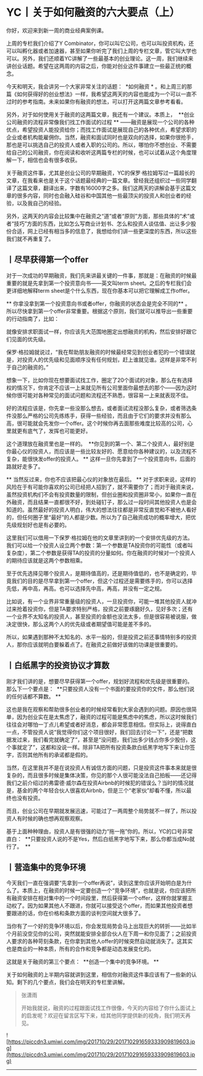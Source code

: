 # YC丨关于如何融资的六大要点（上）

你好，欢迎来到新一周的商业经典案例课。

上周的专栏我们介绍了Y Combinator，你可以叫它公司，也可以叫投资机构，还可以叫孵化器或者加速器，甚至如果你听完了我们上周的专栏文章，管它叫大学也可以。另外，我们还顺着YC讲解了一些最基本的创业理论。这一周，我们继续来讲创业话题。希望在这两周的内容之后，你能对创业这件事建立一些最正统的概念。

今天和明天，我会讲另一个大家非常关注的话题：  *如何融资 * 。和上周三的那篇《如何获得好的创业想法》一样，我希望这两天的内容也能成为一个可以一直不过时的参考指南。未来如果你有融资的想法，可以打开这两篇文章参考看看。

另外，对于如何使用关于融资的这两篇文章，我还有一个建议。本质上，  **创业公司融资的流程非常像我们找工作面试的过程 ** ——融资是展现一个公司的各种优点，希望投资人能投资给你；而找工作面试是展现自己的各种优点，希望求职的企业或者机构能雇佣你。当然，融资和面试同时也是双向的选择，如果你很抢手，那也是可以挑选自己的投资人或者入职的公司的。所以，哪怕你不想创业、不需要给自己的公司融资，你在阅读和收听这两篇专栏的时候，也可以试着从这个角度理解一下，相信也会有很多收获。

关于融资这件事，尤其是创业公司的早期融资，YC的保罗·格拉姆写过一篇超长的文章，在我看来也是关于这个话题最经典的一篇文章。曾经我还组织过一些同学翻译了这篇文章，翻译出来，字数有16000字之多。我们这两天的讲解会基于这篇文章的很多内容，同时也会融入硅谷和中国其他一些最顶尖的投资人和创业者的经验，以及我自己的经验。

另外，这两天的内容会比较集中在融资之“道”或者“原则”方面，那些具体的“术”或者“技巧”方面的东西，比如怎么写商业计划书、怎么和投资人谈估值、出让多少股份合适，网上已经有相当多的信息了，我想给你们讲一些更深度的东西，所以这些我们就不再重复了。 

## 丨尽早获得第一个offer

对于一次成功的早期融资，我们先来讲最关键的一件事，那就是：在融资的时候最重要的就是先拿到第一个投资意向书——英文叫term sheet。之后的专栏我们会更详细地解释term sheet是个什么东西，现在你基本可以把它理解成工作offer。

 ** 你拿没拿到第一个投资意向书或者offer，你融资的状态会是完全不同的** 。 所以尽快拿到第一个offer非常重要。根据这个原则，我们就可以推导出一些重要的行动指南了，比如：

就像安排求职面试一样，你应该先大范围地圈定出想融资的机构，然后安排好跟它们见面的优先级。

保罗·格拉姆就说过，“我在帮助朋友融资的时候最经常见到创业者犯的一个错误就是，对投资人的优先级和见面顺序没有任何规划，赶上谁就见谁。这样是非常不利于自己的融资的。”

想象一下，比如你现在想要面试找工作，圈定了20个面试的对象，那么在有选择权的情况下，你肯定不应该一上来就见所有公司里面你最想去的那个——因为这时候你很可能对各种常见的面试问题和流程还不熟悉，很容易一上来就表现不佳。

好的流程应该是，你先拿一些没那么想去，或者面试流程没那么复杂，或者筛选条件没那么严格的公司先练练手，获得一些经验，而且由于它们的要求并没有那么高，很可能就会先发你一个offer。这个时候你再去面那些难度比较高的公司，心里就更有底气了，发挥也可能更好。

这个道理放在融资里也是一样的。  **你见到的第一个、第二个投资人，最好别是你最心仪的投资人，而应该是一些比较友好的、愿意给你各种建议的，以及流程不复杂，能很快发offer的投资人。 ** 这样一旦你先拿到了一个投资意向书，后面的路就好走多了。

 ** 当然反过来，你也不应该把最心仪的对象放在最后。 ** 对于求职来说，这样的风险在于有可能你喜欢的公司已经把人招到了，就不需要你了；而对于融资来说，虽然投资机构们不会有投资数量的限制，但创业圈和投资圈非常小，如果你一直在外融资，而且结果一直都很不好，到处碰钉子，那么过一段时间其他投资人也是会知道的。虽然最好的投资人明白，伟大的想法往往都是非常反直觉和不被他人看好的，但任何圈子里“最好”的人都是少数。所以为了自己融资成功的概率增大，把优先级规划好也是有必要的。

这里我们可以借用一下保罗·格拉姆在他的文章里讲到的一个安排优先级的方法。我们可以给一个投资人设立两个参数：第一个参数是TA投资你的可能性（或者叫复杂度），第二个参数是获得TA的投资的分量如何。你在融资的时候对一个投资人的期待应该就是这两个参数相乘。

至于优先选择见哪个投资人，是期待值高的，还是期待值低的，也不是确定的，毕竟我们的目的是尽早拿到第一个offer，但这个过程还是需要练手的，你可以选择先低，再中高，再高。也可以选择先中高，再高，并没有一定之规。

比如说，有一个业界非常重量级的投资人，一旦投资你，可能一堆其他投资人就冲过来抢着投资你，但是TA要求特别严格，投资之前要琢磨好久，见好多次；还有一个业界不太知名的投资人，甚至投资的金额也没法太多，但是很容易被说服，做决定很快，那么这两个人的优先级或者期望值可能是差不多的。

所以，如果遇到那种不太知名的、水平一般的，但是投资之前还事情特别多的投资人，那你应该就明白要躲着点了。在融资之前做好该做的功课是很重要的。 

## 丨白纸黑字的投资协议才算数

刚才我们讲的是，想要尽早获得第一个offer，规划好流程和优先级是很重要的。那么下一个要点是：  **只要投资人没有一个书面的要投资你的文件，那么他们说的任何话都不算数。 **

这也是我在观察和帮助很多创业者的时候经常看到大家会遇到的问题。原因也很简单，因为创业实在是太焦虑了，融资的过程可能是焦虑中的焦虑，所以这时候我们往往会对哪怕一丁点儿希望或者好消息，都会非常愿意相信。但实际上，说得直白一点，不管投资人说“我觉得你们这个项目很好，我们回去讨论一下”，还是“把数据发过来，我们看完就确定了”，甚至是“没问题，我们出多少钱占你多少股份，这个事就定了”，这都和没说一样。除非TA把所有投资条款白纸黑字地写下来让你签字，否则其他所有的承诺都是假的。

当然，在这里我并不是在说投资人有诚信方面的问题，只是投资这件事本来就是很复杂的，而且很多时候是集体决策，你见的那个人很可能没法自己拍板——还记得我们之前介绍过的弗雷德·威尔森在投资Airbnb的时候犯的错误么？当时的情况就是，基金的两个年轻合伙人很喜欢Airbnb，但是三个“老家伙”却看不懂，所以最终也没有投资。

而且，创业公司在早期就发展迅速，可能过了一两周整个局势就不一样了，所以投资人有时候的确也想再观察观察。

基于上面种种理由，投资人是有很强的动力“拖一拖”你的。所以，YC的口号非常直白：  **只要投资人说的不是Yes，然后白纸黑字地写下来，那么你都当成No就行了。  **

## 丨营造集中的竞争环境

今天我们一直在强调要“先拿到一个offer再说”，读到这里你应该开始明白是为什么了。本质上，在融资的时候一定要创造一个“竞争环境”，也就是说，你应该把所有融资安排在相对集中的一个时间段里，然后获得第一个offer，这样你就掌握主动权了。因为如果其他人不跟进，你就可以接受这个offer，而如果其他投资者想要跟进的话，你在价格和条款方面的谈判空间就大很多了。

当你有了一个好的竞争环境以后，你会发现局势会马上出现巨大的转折——比如半个月前没空见你的公司，突然就能安排全部合伙人在下周一和你见面了；之前投资人要求的各种苛刻条款，在你拿到其他人offer的时候突然自动就消失了。这其实也是商业的一种本质，所有的合作和竞争都是动态发展变化的。

这就是关于融资的第三个要点：  **创造一个集中的竞争环境。 **

关于如何融资的上半期内容就讲到这里，相信你对融资这件事应该有了一些新的认知。剩下的几个要点，我们会在明天的专栏里讲解。 

> 张潇雨
> 
> 开始我就说，融资的过程跟面试找工作很像，今天的内容给了你什么面试上的启发呢？欢迎在留言区写下来，给其他同学提供新的视角，我们明天再见。

![https://piccdn3.umiwi.com/img/201710/29/201710291659333909819603.jpg](https://piccdn3.umiwi.com/img/201710/29/201710291659333909819603.jpg)

---

